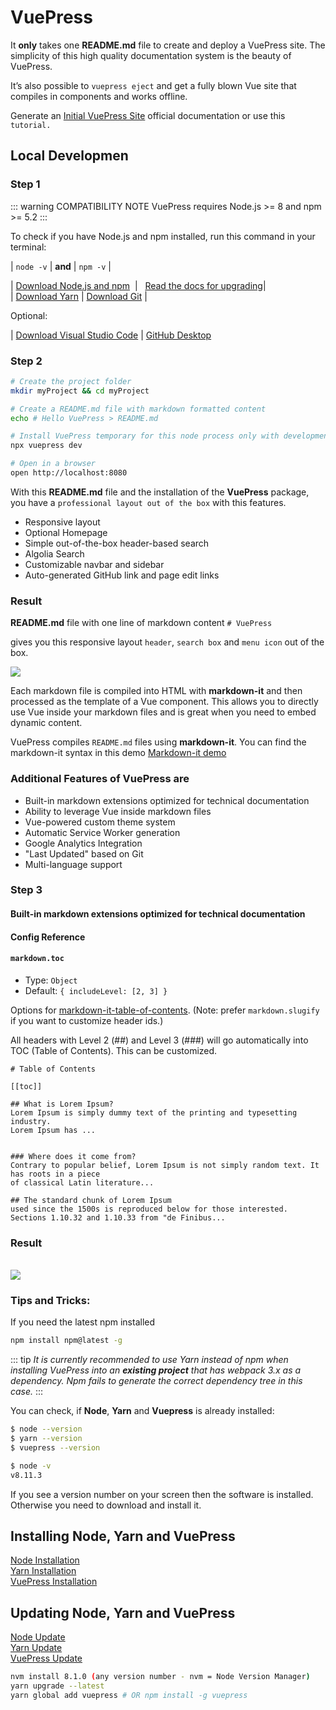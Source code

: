 # VuePress

It **only** takes one **README.md** file to create and deploy a VuePress site.
The simplicity of this high quality documentation system is the beauty of VuePress.

It’s also possible to `vuepress eject` and get a fully blown Vue site that compiles in components and works offline.

Generate an [Initial VuePress Site](https://vuepress.vuejs.org/guide/getting-started.html#global-installation)
official documentation or use this `tutorial.`

## Local Developmen

### Step 1

::: warning COMPATIBILITY NOTE
VuePress requires Node.js >= 8 and npm >= 5.2
:::

To check if you have Node.js and npm installed, run this command in your terminal:

| `node -v` | **and** | `npm -v` |

|&nbsp;[Download Node.js and npm](https://nodejs.org/en/) &nbsp;|&nbsp;&nbsp; [Read the docs for upgrading](https://www.npmjs.com/get-npm)|  
| [Download Yarn](https://yarnpkg.com/lang/en/docs/install/#windows-stable) | [Download Git](https://git-scm.com/downloads) |

Optional:

| [Download Visual Studio Code](https://code.visualstudio.com/download) | [ GitHub Desktop](https://desktop.github.com/)

### Step 2

```bash
# Create the project folder
mkdir myProject && cd myProject  

# Create a README.md file with markdown formatted content
echo # Hello VuePress > README.md

# Install VuePress temporary for this node process only with development server
npx vuepress dev  

# Open in a browser
open http://localhost:8080
```

With this **README.md** file and the installation of the **VuePress** package, you have a `professional layout out of the box` with this features.

- Responsive layout
- Optional Homepage
- Simple out-of-the-box header-based search
- Algolia Search
- Customizable navbar and sidebar
- Auto-generated GitHub link and page edit links

### Result

**README.md** file with one line of markdown content `# VuePress`

gives you this responsive layout `header`, `search box` and `menu icon` out of the box.

<img src="http://res.cloudinary.com/iicamp/image/upload/v1530689700/VuePress/Group_1_2x.png" />

Each markdown file is compiled into HTML with **markdown-it** and then processed as the template of a Vue component. This allows you to directly use Vue inside your markdown files and is great when you need to embed dynamic content.

VuePress compiles `README.md` files using **markdown-it**. You can find the markdown-it syntax in this demo
[Markdown-it demo](https://markdown-it.github.io/)

### Additional Features of VuePress are

- Built-in markdown extensions optimized for technical documentation
- Ability to leverage Vue inside markdown files
- Vue-powered custom theme system
- Automatic Service Worker generation
- Google Analytics Integration
- "Last Updated" based on Git
- Multi-language support

### Step 3

#### Built-in markdown extensions optimized for technical documentation

#### Config Reference

#### `markdown.toc`

- Type: `Object`
- Default: `{ includeLevel: [2, 3] }`

Options for [markdown-it-table-of-contents](https://github.com/Oktavilla/markdown-it-table-of-contents).
(Note: prefer `markdown.slugify` if you want to customize header ids.)

All headers with Level 2 (##) and Level 3 (###) will go automatically into TOC (Table of Contents). This can be customized.

```
# Table of Contents

[[toc]]

## What is Lorem Ipsum?
Lorem Ipsum is simply dummy text of the printing and typesetting industry.
Lorem Ipsum has ...


### Where does it come from?
Contrary to popular belief, Lorem Ipsum is not simply random text. It has roots in a piece
of classical Latin literature...

## The standard chunk of Lorem Ipsum
used since the 1500s is reproduced below for those interested.
Sections 1.10.32 and 1.10.33 from "de Finibus...
```

### Result

<br />
<img src="http://res.cloudinary.com/iicamp/image/upload/v1531392391/toc-05_cr3nec.png" />  
<br />  

### Tips and Tricks:

If you need the latest npm installed

```bash
npm install npm@latest -g
```

::: tip
_It is currently recommended to use Yarn instead of npm when installing VuePress into an **existing project** that has webpack 3.x as a dependency. Npm fails to generate the correct dependency tree in this case._
:::

You can check, if **Node**, **Yarn** and **Vuepress** is already installed:

```bash
$ node --version  
$ yarn --version  
$ vuepress --version
```

```bash
$ node -v  
v8.11.3
```

If you see a version number on your screen then the software is installed.  
Otherwise you need to download and install it.

## Installing Node, Yarn and VuePress

[Node Installation](https://nodejs.org/en/download/)  
[Yarn Installation](https://yarnpkg.com/lang/en/docs/install/#windows-stable)  
[VuePress Installation](https://www.npmjs.com/package/vuepress)

## Updating Node, Yarn and VuePress

[Node Update](https://nodejs.org/en/)  
[Yarn Update](https://yarnpkg.com/en/docs/cli/upgrade)  
[VuePress Update](https://www.npmjs.com/package/vuepress)

```bash
nvm install 8.1.0 (any version number - nvm = Node Version Manager)
yarn upgrade --latest
yarn global add vuepress # OR npm install -g vuepress
```
